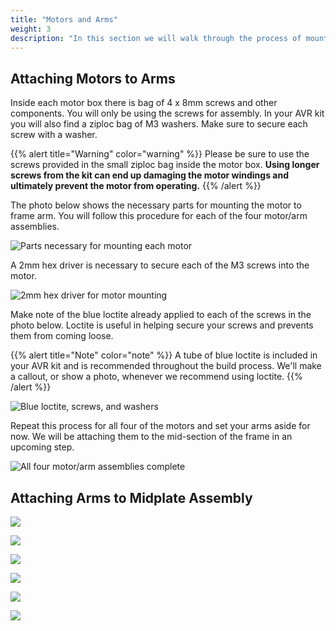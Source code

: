 ```yaml
---
title: "Motors and Arms"
weight: 3
description: "In this section we will walk through the process of mounting the drone motors to the arms of the frame"
---
```


## Attaching Motors to Arms

Inside each motor box there is bag of 4 x 8mm screws and other components. You will only be using the screws for assembly. In your AVR kit you will also find a ziploc bag of M3 washers. Make sure to secure each screw with a washer.

{{% alert title="Warning" color="warning" %}}
Please be sure to use the screws provided in the small ziploc bag inside the motor box. **Using longer screws from the kit can end up damaging the motor windings and ultimately prevent the motor from operating.**
{{% /alert %}}

The photo below shows the necessary parts for mounting the motor to frame arm. You will follow this procedure for each of the four motor/arm assemblies.

![Parts necessary for mounting each motor](motor_arm_assembly_1.jpg)

A 2mm hex driver is necessary to secure each of the M3 screws into the motor.

![2mm hex driver for motor mounting](motor_arm_assembly_2.jpg)

Make note of the blue loctite already applied to each of the screws in the photo below. Loctite is useful in helping secure your screws and prevents them from coming loose.

{{% alert title="Note" color="note" %}}
A tube of blue loctite is included in your AVR kit and is recommended throughout the build process. We'll make a callout, or show a photo, whenever we recommend using loctite.
{{% /alert %}}

![Blue loctite, screws, and washers](motor_arm_assembly_3.jpg)

Repeat this process for all four of the motors and set your arms aside for now. We will be attaching them to the mid-section of the frame in an upcoming step.

![All four motor/arm assemblies complete](motor_arm_assembly_complete.jpg)

## Attaching Arms to Midplate Assembly

![](motor_arm_midplate_1.jpg)

![](motor_arm_midplate_2.jpg)

![](motor_arm_midplate_3.jpg)

![](motor_arm_midplate_4.jpg)

![](motor_arm_midplate_5.jpg)

![](motor_arm_midplate_6.jpg)
